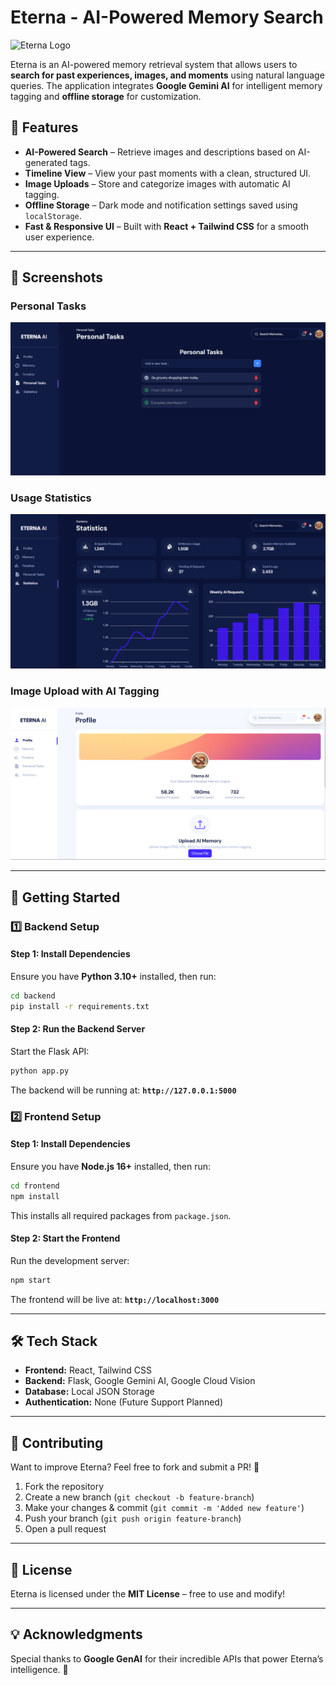 # Eterna - AI-Powered Memory Search

![Eterna Logo](frontend/public/app.ico)

Eterna is an AI-powered memory retrieval system that allows users to **search for past experiences, images, and moments** using natural language queries. The application integrates **Google Gemini AI** for intelligent memory tagging and **offline storage** for customization.

## 🌟 Features

- **AI-Powered Search** – Retrieve images and descriptions based on AI-generated tags.
- **Timeline View** – View your past moments with a clean, structured UI.
- **Image Uploads** – Store and categorize images with automatic AI tagging.
- **Offline Storage** – Dark mode and notification settings saved using `localStorage`.
- **Fast & Responsive UI** – Built with **React + Tailwind CSS** for a smooth user experience.

---

## 📸 Screenshots

### **Personal Tasks**
![Memory Search](frontend/src/assets/screenshots/personal_tasks.png)

### **Usage Statistics**
![Timeline](frontend/src/assets/screenshots/statistics.png)

### **Image Upload with AI Tagging**
![Upload Feature](frontend/src/assets/screenshots/profile.png)

---

## 🚀 Getting Started

### 1️⃣ Backend Setup

#### **Step 1: Install Dependencies**
Ensure you have **Python 3.10+** installed, then run:
```sh
cd backend
pip install -r requirements.txt
```

#### **Step 2: Run the Backend Server**
Start the Flask API:
```sh
python app.py
```
The backend will be running at: **`http://127.0.0.1:5000`**

### 2️⃣ Frontend Setup

#### **Step 1: Install Dependencies**
Ensure you have **Node.js 16+** installed, then run:
```sh
cd frontend
npm install
```
This installs all required packages from `package.json`.

#### **Step 2: Start the Frontend**
Run the development server:
```sh
npm start
```
The frontend will be live at: **`http://localhost:3000`**

---

## 🛠 Tech Stack
- **Frontend:** React, Tailwind CSS
- **Backend:** Flask, Google Gemini AI, Google Cloud Vision
- **Database:** Local JSON Storage
- **Authentication:** None (Future Support Planned)

---

## 📝 Contributing
Want to improve Eterna? Feel free to fork and submit a PR! 🚀

1. Fork the repository
2. Create a new branch (`git checkout -b feature-branch`)
3. Make your changes & commit (`git commit -m 'Added new feature'`)
4. Push your branch (`git push origin feature-branch`)
5. Open a pull request

---

## 📜 License
Eterna is licensed under the **MIT License** – free to use and modify!

---

## 💡 Acknowledgments
Special thanks to **Google GenAI** for their incredible APIs that power 
Eterna’s intelligence. 🙌

